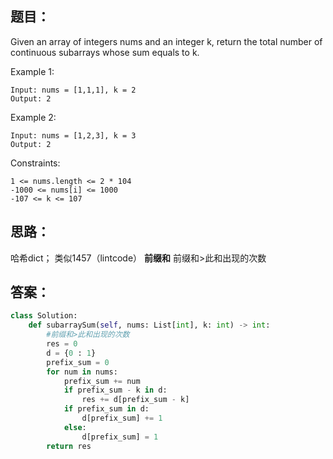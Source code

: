 ## 题目：
Given an array of integers nums and an integer k, return the total number of continuous subarrays whose sum equals to k.

Example 1:
```
Input: nums = [1,1,1], k = 2
Output: 2
```
Example 2:
```
Input: nums = [1,2,3], k = 3
Output: 2
```

Constraints:
```
1 <= nums.length <= 2 * 104
-1000 <= nums[i] <= 1000
-107 <= k <= 107
```

## 思路：
哈希dict；
类似1457（lintcode）
**前缀和**
前缀和>此和出现的次数

## 答案：
```python
class Solution:
    def subarraySum(self, nums: List[int], k: int) -> int:
        #前缀和>此和出现的次数
        res = 0
        d = {0 : 1}
        prefix_sum = 0
        for num in nums:
            prefix_sum += num
            if prefix_sum - k in d:
                res += d[prefix_sum - k]
            if prefix_sum in d:
                d[prefix_sum] += 1
            else:
                d[prefix_sum] = 1
        return res


```
